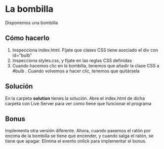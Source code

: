 # La bombilla

Disponemos una bombilla

## Cómo hacerlo

1. Inspecciona index.html. Fíjate que clases CSS tiene asociado el div con id="bulb"
2. Inspecciona styles.css, y fíjate en las reglas CSS definidas
3. Cuando hacemos clic en la bombilla, tenemos que añadir la clase CSS a #bulb . Cuando volvemos a hacer clic, tenemos que quitársela

## Solución

En la carpeta **solution** tienes la solución. Abre el index.html de dicha carpeta con Live Server para ver como tiene que funcionar el programa

## Bonus

Implementa otra versión diferente. Ahora, cuando pasemos el ratón por encima de la bombilla se tiene que encender, y cuando salga el ratón, se tiene que apagar. Elimina el evento onlick para implementar el bonus.
